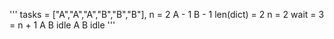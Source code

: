 '''
tasks = ["A","A","A","B","B","B"], n = 2
A - 1
B - 1
len(dict) = 2
n = 2
wait = 3 = n + 1
A B idle A B idle
'''